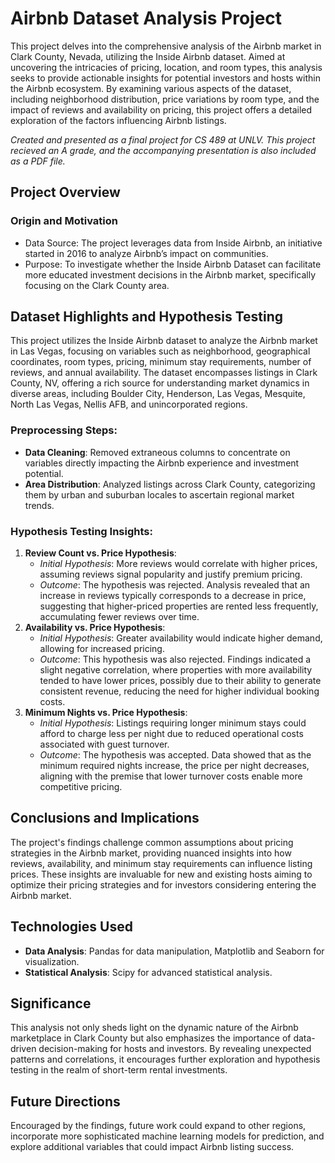 <body>
    <h1>Airbnb Dataset Analysis Project</h1>
    <p>This project delves into the comprehensive analysis of the Airbnb market in Clark County, Nevada, utilizing the Inside Airbnb dataset. Aimed at uncovering the intricacies of pricing, location, and room types, this analysis seeks to provide actionable insights for potential investors and hosts within the Airbnb ecosystem. By examining various aspects of the dataset, including neighborhood distribution, price variations by room type, and the impact of reviews and availability on pricing, this project offers a detailed exploration of the factors influencing Airbnb listings.</p>
    <i>Created and presented as a final project for CS 489 at UNLV. This project recieved an A grade, and the accompanying presentation is also included as a PDF file.</i>
    <h2>Project Overview</h2>
    <h3>Origin and Motivation</h3>
    <ul>
        <li>Data Source: The project leverages data from Inside Airbnb, an initiative started in 2016 to analyze Airbnb’s impact on communities.</li>
        <li>Purpose: To investigate whether the Inside Airbnb Dataset can facilitate more educated investment decisions in the Airbnb market, specifically focusing on the Clark County area.</li>
    </ul>
    <h2>Dataset Highlights and Hypothesis Testing</h2>
    <p>This project utilizes the Inside Airbnb dataset to analyze the Airbnb market in Las Vegas, focusing on variables such as neighborhood, geographical coordinates, room types, pricing, minimum stay requirements, number of reviews, and annual availability. The dataset encompasses listings in Clark County, NV, offering a rich source for understanding market dynamics in diverse areas, including Boulder City, Henderson, Las Vegas, Mesquite, North Las Vegas, Nellis AFB, and unincorporated regions.</p>
    <h3>Preprocessing Steps:</h3>
    <ul>
        <li><strong>Data Cleaning</strong>: Removed extraneous columns to concentrate on variables directly impacting the Airbnb experience and investment potential.</li>
        <li><strong>Area Distribution</strong>: Analyzed listings across Clark County, categorizing them by urban and suburban locales to ascertain regional market trends.</li>
    </ul>
    <h3>Hypothesis Testing Insights:</h3>
    <ol>
        <li><strong>Review Count vs. Price Hypothesis</strong>:
            <ul>
                <li><em>Initial Hypothesis</em>: More reviews would correlate with higher prices, assuming reviews signal popularity and justify premium pricing.</li>
                <li><em>Outcome</em>: The hypothesis was rejected. Analysis revealed that an increase in reviews typically corresponds to a decrease in price, suggesting that higher-priced properties are rented less frequently, accumulating fewer reviews over time.</li>
            </ul>
        </li>
        <li><strong>Availability vs. Price Hypothesis</strong>:
            <ul>
                <li><em>Initial Hypothesis</em>: Greater availability would indicate higher demand, allowing for increased pricing.</li>
                <li><em>Outcome</em>: This hypothesis was also rejected. Findings indicated a slight negative correlation, where properties with more availability tended to have lower prices, possibly due to their ability to generate consistent revenue, reducing the need for higher individual booking costs.</li>
            </ul>
        </li>
        <li><strong>Minimum Nights vs. Price Hypothesis</strong>:
            <ul>
                <li><em>Initial Hypothesis</em>: Listings requiring longer minimum stays could afford to charge less per night due to reduced operational costs associated with guest turnover.</li>
                <li><em>Outcome</em>: The hypothesis was accepted. Data showed that as the minimum required nights increase, the price per night decreases, aligning with the premise that lower turnover costs enable more competitive pricing.</li>
            </ul>
        </li>
    </ol>
    <h2>Conclusions and Implications</h2>
    <p>The project's findings challenge common assumptions about pricing strategies in the Airbnb market, providing nuanced insights into how reviews, availability, and minimum stay requirements can influence listing prices. These insights are invaluable for new and existing hosts aiming to optimize their pricing strategies and for investors considering entering the Airbnb market.</p>
    <h2>Technologies Used</h2>
    <ul>
        <li><strong>Data Analysis</strong>: Pandas for data manipulation, Matplotlib and Seaborn for visualization.</li>
        <li><strong>Statistical Analysis</strong>: Scipy for advanced statistical analysis.</li>
    </ul>
    <h2>Significance</h2>
    <p>This analysis not only sheds light on the dynamic nature of the Airbnb marketplace in Clark County but also emphasizes the importance of data-driven decision-making for hosts and investors. By revealing unexpected patterns and correlations, it encourages further exploration and hypothesis testing in the realm of short-term rental investments.</p>
    <h2>Future Directions</h2>
    <p>Encouraged by the findings, future work could expand to other regions, incorporate more sophisticated machine learning models for prediction, and explore additional variables that could impact Airbnb listing success.</p>
</body>

